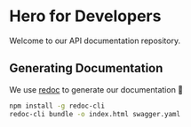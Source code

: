 # Hero for Developers

Welcome to our API documentation repository.

## Generating Documentation
We use [redoc](https://github.com/Redocly/redoc) to generate our documentation :raised_hands:

```sh
npm install -g redoc-cli
redoc-cli bundle -o index.html swagger.yaml
``` 
